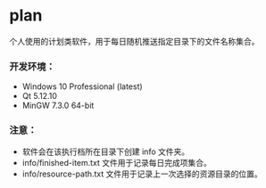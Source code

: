 # plan

个人使用的计划类软件，用于每日随机推送指定目录下的文件名称集合。

### 开发环境：

+ Windows 10 Professional (latest)
+ Qt 5.12.10
+ MinGW 7.3.0 64-bit

### 注意：

+ 软件会在该执行档所在目录下创建 info 文件夹。
+ info/finished-item.txt 文件用于记录每日完成项集合。
+ info/resource-path.txt 文件用于记录上一次选择的资源目录的位置。
